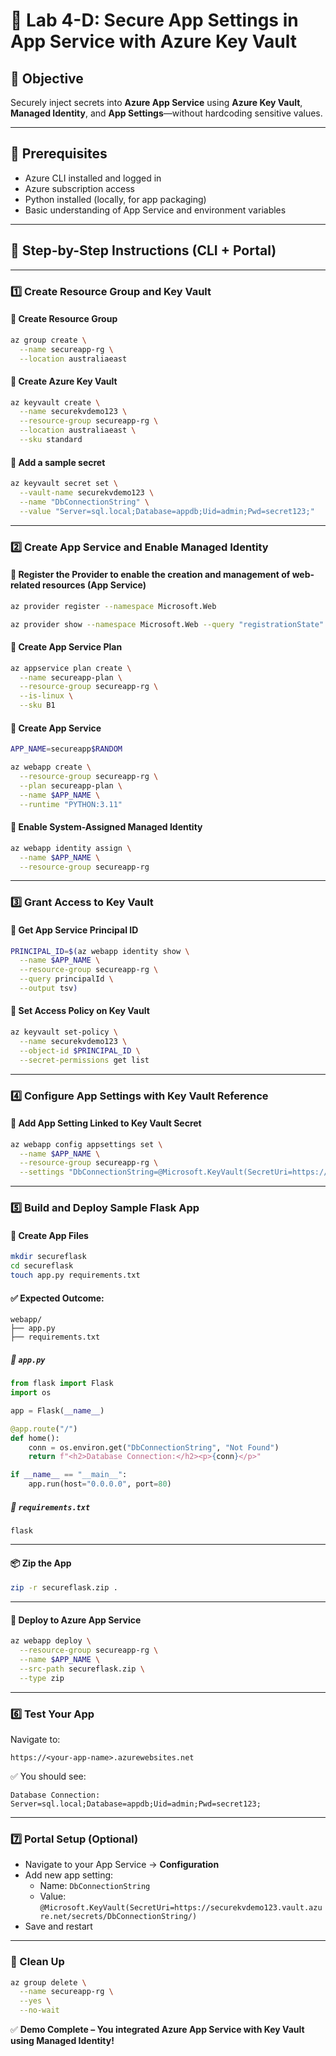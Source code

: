 # 🔐 Lab 4-D: Secure App Settings in App Service with Azure Key Vault

## 🎯 Objective

Securely inject secrets into **Azure App Service** using **Azure Key Vault**, **Managed Identity**, and **App Settings**—without hardcoding sensitive values.

---

## 🧭 Prerequisites

- Azure CLI installed and logged in
- Azure subscription access
- Python installed (locally, for app packaging)
- Basic understanding of App Service and environment variables

---

## 👣 Step-by-Step Instructions (CLI + Portal)

---

### 1️⃣ Create Resource Group and Key Vault

#### 🔸 Create Resource Group

```bash
az group create \
  --name secureapp-rg \
  --location australiaeast
```

#### 🔸 Create Azure Key Vault

```bash
az keyvault create \
  --name securekvdemo123 \
  --resource-group secureapp-rg \
  --location australiaeast \
  --sku standard
```

#### 🔸 Add a sample secret

```bash
az keyvault secret set \
  --vault-name securekvdemo123 \
  --name "DbConnectionString" \
  --value "Server=sql.local;Database=appdb;Uid=admin;Pwd=secret123;"
```

---

### 2️⃣ Create App Service and Enable Managed Identity

#### 🔸 Register the Provider to enable the creation and management of web-related resources (App Service) 

```bash
az provider register --namespace Microsoft.Web

az provider show --namespace Microsoft.Web --query "registrationState"
```

#### 🔸 Create App Service Plan

```bash
az appservice plan create \
  --name secureapp-plan \
  --resource-group secureapp-rg \
  --is-linux \
  --sku B1
```

#### 🔸 Create App Service

```bash
APP_NAME=secureapp$RANDOM

az webapp create \
  --resource-group secureapp-rg \
  --plan secureapp-plan \
  --name $APP_NAME \
  --runtime "PYTHON:3.11"
```

#### 🔸 Enable System-Assigned Managed Identity

```bash
az webapp identity assign \
  --name $APP_NAME \
  --resource-group secureapp-rg
```

---

### 3️⃣ Grant Access to Key Vault

#### 🔸 Get App Service Principal ID

```bash
PRINCIPAL_ID=$(az webapp identity show \
  --name $APP_NAME \
  --resource-group secureapp-rg \
  --query principalId \
  --output tsv)
```

#### 🔸 Set Access Policy on Key Vault

```bash
az keyvault set-policy \
  --name securekvdemo123 \
  --object-id $PRINCIPAL_ID \
  --secret-permissions get list
```

---

### 4️⃣ Configure App Settings with Key Vault Reference

#### 🔸 Add App Setting Linked to Key Vault Secret

```bash
az webapp config appsettings set \
  --name $APP_NAME \
  --resource-group secureapp-rg \
  --settings "DbConnectionString=@Microsoft.KeyVault(SecretUri=https://securekvdemo123.vault.azure.net/secrets/DbConnectionString/)"
```

---

### 5️⃣ Build and Deploy Sample Flask App

#### 📁 Create App Files

```bash
mkdir secureflask
cd secureflask
touch app.py requirements.txt
```

#### ✅ Expected Outcome:

```
webapp/
├── app.py
├── requirements.txt
```

##### 🔹 `app.py`

```python
from flask import Flask
import os

app = Flask(__name__)

@app.route("/")
def home():
    conn = os.environ.get("DbConnectionString", "Not Found")
    return f"<h2>Database Connection:</h2><p>{conn}</p>"

if __name__ == "__main__":
    app.run(host="0.0.0.0", port=80)
```

##### 🔹 `requirements.txt`

```
flask
```

---

#### 📦 Zip the App

```bash
zip -r secureflask.zip .
```

---

#### 🚀 Deploy to Azure App Service

```bash
az webapp deploy \
  --resource-group secureapp-rg \
  --name $APP_NAME \
  --src-path secureflask.zip \
  --type zip
```

---

### 6️⃣ Test Your App

Navigate to:

```
https://<your-app-name>.azurewebsites.net
```

✅ You should see:

```
Database Connection:
Server=sql.local;Database=appdb;Uid=admin;Pwd=secret123;
```

---

### 7️⃣ Portal Setup (Optional)

- Navigate to your App Service → **Configuration**
- Add new app setting:
  - Name: `DbConnectionString`
  - Value: `@Microsoft.KeyVault(SecretUri=https://securekvdemo123.vault.azure.net/secrets/DbConnectionString/)`
- Save and restart

---

### 🧼 Clean Up

```bash
az group delete \
  --name secureapp-rg \
  --yes \
  --no-wait
```

✅ **Demo Complete – You integrated Azure App Service with Key Vault using Managed Identity!**
